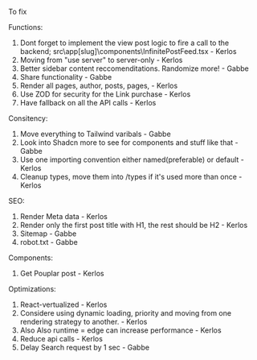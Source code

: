 To fix 

Functions:

1. Dont forget to implement the view post logic to fire a call to the backend; src\app\[slug]\components\InfinitePostFeed.tsx                              - Kerlos
2. Moving from "use server" to server-only                                                                                                                 - Kerlos
6. Better sidebar content reccomenditations. Randomize more!                                                                                               - Gabbe
7. Share functionality                                                                                                                                     - Gabbe
8. Render all pages, author, posts, pages,                                                                                                                 - Kerlos
9. Use ZOD for security for the Link purchase                                                                                                              - Kerlos
10. Have fallback on all the API calls                                                                                                                     - Kerlos

Consitency:

1. Move everything to Tailwind varibals                                                                                                                    - Gabbe
2. Look into Shadcn more to see for components and stuff like that                                                                                         - Gabbe
3. Use one importing convention either named(preferable) or default                                                                                        - Kerlos
4. Cleanup types, move them into /types if it's used more than once                                                                                        - Kerlos

SEO: 

 1. Render Meta data                                                                                                                                       - Kerlos
 2. Render only the first post title with H1, the rest should be H2                                                                                        - Kerlos
 3. Sitemap                                                                                                                                                - Gabbe
 4. robot.txt                                                                                                                                              - Gabbe


Components:

1. Get Pouplar post                                                                                                                                        - Kerlos


Optimizations:

1. React-vertualized                                                                                                                                       - Kerlos
2. Considere using dynamic loading, priority and moving from one rendering strategy to another.                                                            - Kerlos
3. Also Also runtime = edge can increase performance                                                                                                       - Kerlos
4. Reduce api calls                                                                                                                                        - Kerlos
5. Delay Search request by 1 sec                                                                                                                           - Gabbe